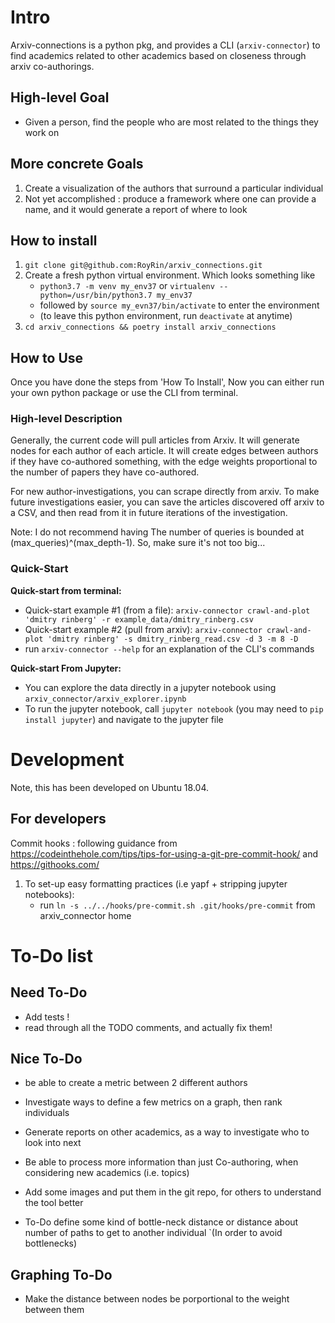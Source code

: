 # Intro
Arxiv-connections is a python pkg, and provides a CLI (`arxiv-connector`) to find academics related to other academics
 based on closeness through arxiv co-authorings.


## High-level Goal
* Given a person, find the people who are most related to the things they work on

## More concrete Goals 
1. Create a visualization of the authors that surround a particular individual
2. Not yet accomplished : produce a framework where one can provide a name,
 and it would generate a report of where to look 

## How to install

1. `git clone git@github.com:RoyRin/arxiv_connections.git` 
2. Create a fresh python virtual environment. Which looks something like 
    - `python3.7 -m venv my_env37` or `virtualenv --python=/usr/bin/python3.7 my_env37`
    - followed by `source my_evn37/bin/activate` to enter the environment
    - (to leave this python environment, run `deactivate` at anytime)
3. `cd arxiv_connections && poetry install arxiv_connections`

## How to Use
Once you have done the steps from 'How To Install', Now you can either run your own python package or use the CLI from terminal.

### High-level Description
Generally, the current code will pull articles from Arxiv. It will generate nodes for each author of each article. It 
will create edges between authors if they have co-authored something, with the edge weights proportional to the 
number of papers they have co-authored.

For new author-investigations, you can scrape directly from arxiv. To make future investigations easier, you can
save the articles discovered off arxiv to a CSV, and then read from it in future iterations of the investigation.

Note: I do not recommend having 
The number of queries is bounded at (max_queries)^(max_depth-1). So, make sure it's not too big...
### Quick-Start
**Quick-start from terminal:**
* Quick-start example #1 (from a file): `arxiv-connector crawl-and-plot 'dmitry rinberg' -r example_data/dmitry_rinberg.csv`
* Quick-start example #2 (pull from arxiv): `arxiv-connector crawl-and-plot 'dmitry rinberg' -s dmitry_rinberg_read.csv -d 3 -m 8 -D`
* run `arxiv-connector --help` for an explanation of the CLI's commands

**Quick-start From Jupyter:**

* You can explore the data directly in a jupyter notebook using `arxiv_connector/arxiv_explorer.ipynb`
* To run the jupyter notebook, call `jupyter notebook` (you may need to `pip install jupyter`) and navigate to the jupyter file 

# Development

Note, this has been developed on Ubuntu 18.04.

## For developers
Commit hooks : following guidance from https://codeinthehole.com/tips/tips-for-using-a-git-pre-commit-hook/ and https://githooks.com/

1. To set-up easy formatting practices (i.e yapf + stripping jupyter notebooks):
    * run `ln -s ../../hooks/pre-commit.sh .git/hooks/pre-commit` from arxiv_connector home

# To-Do list
## Need To-Do

* Add tests !
* read through all the TODO comments, and actually fix them!

## Nice To-Do

* be able to create a metric between 2 different authors
* Investigate ways to define a few metrics on a graph, then rank individuals
* Generate reports on other academics, as a way to investigate who to look into next
* Be able to process more information than just Co-authoring, when considering new academics (i.e. topics)
* Add some images and put them in the git repo, for others to understand the tool better

* To-Do define some kind of bottle-neck distance or distance about number of paths to get to another individual
`(In order to avoid bottlenecks)

## Graphing To-Do 

* Make the distance between nodes be porportional to the weight between them

